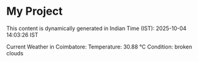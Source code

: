 # My Project

This content is dynamically generated in Indian Time (IST): 2025-10-04 14:03:26 IST


Current Weather in Coimbatore:
Temperature: 30.88 °C
Condition: broken clouds
